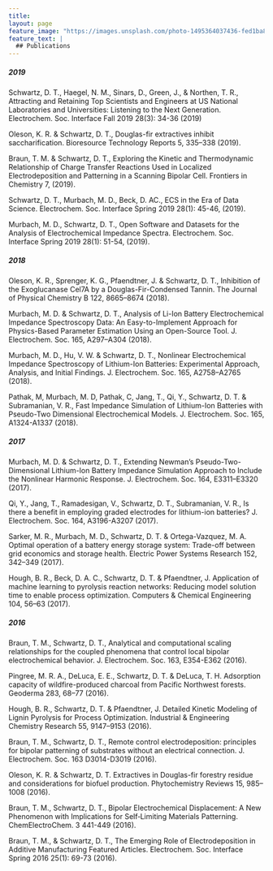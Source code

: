 ```yaml
---
title:
layout: page
feature_image: "https://images.unsplash.com/photo-1495364037436-fed1ba81ad3e?ixlib=rb-1.2.1&ixid=eyJhcHBfaWQiOjEyMDd9&auto=format&fit=crop&w=1510&q=80"
feature_text: |
  ## Publications
---
```

##### 2019
Schwartz, D. T., Haegel, N. M., Sinars, D., Green, J., & Northen, T. R., Attracting and Retaining Top Scientists and Engineers at US National Laboratories and Universities: Listening to the Next Generation. Electrochem. Soc. Interface Fall 2019 28(3): 34-36 (2019)

Oleson, K. R. & Schwartz, D. T., Douglas-fir extractives inhibit saccharification. Bioresource Technology Reports 5, 335–338 (2019).  

Braun, T. M. & Schwartz, D. T., Exploring the Kinetic and Thermodynamic Relationship of Charge Transfer Reactions Used in Localized Electrodeposition and Patterning in a Scanning Bipolar Cell. Frontiers in Chemistry 7, (2019).  

Schwartz, D. T., Murbach, M. D., Beck, D. AC., ECS in the Era of Data Science. Electrochem. Soc. Interface Spring 2019 28(1): 45-46, (2019).

Murbach, M. D., Schwartz, D. T., Open Software and Datasets for the Analysis of Electrochemical Impedance Spectra. Electrochem. Soc. Interface Spring 2019 28(1): 51-54, (2019). 


##### 2018  

Oleson, K. R., Sprenger, K. G., Pfaendtner, J. & Schwartz, D. T., Inhibition of the Exoglucanase Cel7A by a Douglas-Fir-Condensed Tannin. The Journal of Physical Chemistry B 122, 8665–8674 (2018).  

Murbach, M. D. & Schwartz, D. T., Analysis of Li-Ion Battery Electrochemical Impedance Spectroscopy Data: An Easy-to-Implement Approach for Physics-Based Parameter Estimation Using an Open-Source Tool. J. Electrochem. Soc. 165, A297–A304 (2018).  

Murbach, M. D., Hu, V. W. & Schwartz, D. T., Nonlinear Electrochemical Impedance Spectroscopy of Lithium-Ion Batteries: Experimental Approach, Analysis, and Initial Findings. J. Electrochem. Soc. 165, A2758–A2765 (2018).  

Pathak, M, Murbach, M. D, Pathak, C, Jang, T., Qi, Y., Schwartz, D. T. & Subramanian, V. R., Fast Impedance Simulation of Lithium-Ion Batteries with Pseudo-Two Dimensional Electrochemical Models. J. Electrochem. Soc. 165, A1324-A1337 (2018).  


##### 2017  

Murbach, M. D. & Schwartz, D. T., Extending Newman’s Pseudo-Two-Dimensional Lithium-Ion Battery Impedance Simulation Approach to Include the Nonlinear Harmonic Response. J. Electrochem. Soc. 164, E3311–E3320 (2017).  

Qi, Y., Jang, T., Ramadesigan, V., Schwartz, D. T., Subramanian, V. R., Is there a benefit in employing graded electrodes for lithium-ion batteries? J. Electrochem. Soc. 164, A3196-A3207 (2017).  

Sarker, M. R., Murbach, M. D., Schwartz, D. T. & Ortega-Vazquez, M. A. Optimal operation of a battery energy storage system: Trade-off between grid economics and storage health. Electric Power Systems Research 152, 342–349 (2017).  

Hough, B. R., Beck, D. A. C., Schwartz, D. T. & Pfaendtner, J. Application of machine learning to pyrolysis reaction networks: Reducing model solution time to enable process optimization. Computers & Chemical Engineering 104, 56–63 (2017).  

##### 2016  

Braun, T. M., Schwartz, D. T., Analytical and computational scaling relationships for the coupled phenomena that control local bipolar electrochemical behavior. J. Electrochem. Soc. 163, E354-E362 (2016).  

Pingree, M. R. A., DeLuca, E. E., Schwartz, D. T. & DeLuca, T. H. Adsorption capacity of wildfire-produced charcoal from Pacific Northwest forests. Geoderma 283, 68–77 (2016).  

Hough, B. R., Schwartz, D. T. & Pfaendtner, J. Detailed Kinetic Modeling of Lignin Pyrolysis for Process Optimization. Industrial & Engineering Chemistry Research 55, 9147–9153 (2016).  

Braun, T. M., Schwartz, D. T., Remote control electrodeposition: principles for bipolar patterning of substrates without an electrical connection. J. Electrochem. Soc. 163 D3014-D3019 (2016).  

Oleson, K. R. & Schwartz, D. T. Extractives in Douglas-fir forestry residue and considerations for biofuel production. Phytochemistry Reviews 15, 985–1008 (2016).  

Braun, T. M., Schwartz, D. T., Bipolar Electrochemical Displacement: A New Phenomenon with Implications for Self‐Limiting Materials Patterning. ChemElectroChem. 3 441-449 (2016).  

Braun, T. M., & Schwartz, D. T., The Emerging Role of Electrodeposition in Additive Manufacturing Featured Articles. Electrochem. Soc. Interface Spring 2016 25(1): 69-73 (2016).